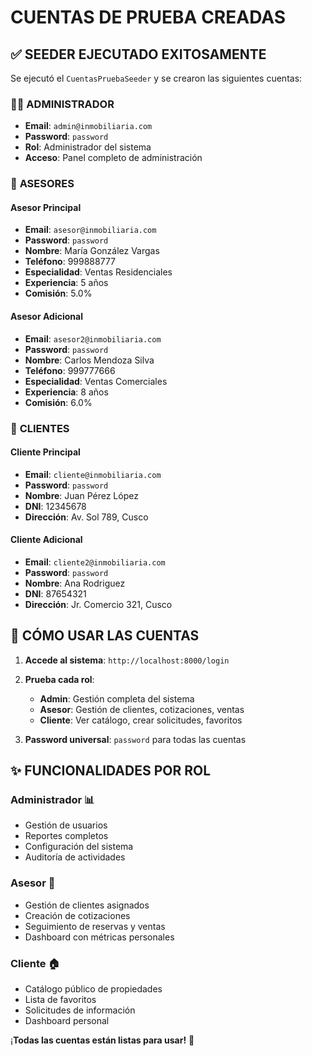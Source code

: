 # CUENTAS DE PRUEBA CREADAS

## ✅ SEEDER EJECUTADO EXITOSAMENTE

Se ejecutó el `CuentasPruebaSeeder` y se crearon las siguientes cuentas:

### 👨‍💼 **ADMINISTRADOR**
- **Email**: `admin@inmobiliaria.com`
- **Password**: `password`
- **Rol**: Administrador del sistema
- **Acceso**: Panel completo de administración

### 🏢 **ASESORES**

#### Asesor Principal
- **Email**: `asesor@inmobiliaria.com`
- **Password**: `password`
- **Nombre**: María González Vargas
- **Teléfono**: 999888777
- **Especialidad**: Ventas Residenciales
- **Experiencia**: 5 años
- **Comisión**: 5.0%

#### Asesor Adicional
- **Email**: `asesor2@inmobiliaria.com`
- **Password**: `password`
- **Nombre**: Carlos Mendoza Silva
- **Teléfono**: 999777666
- **Especialidad**: Ventas Comerciales
- **Experiencia**: 8 años
- **Comisión**: 6.0%

### 👥 **CLIENTES**

#### Cliente Principal
- **Email**: `cliente@inmobiliaria.com`
- **Password**: `password`
- **Nombre**: Juan Pérez López
- **DNI**: 12345678
- **Dirección**: Av. Sol 789, Cusco

#### Cliente Adicional
- **Email**: `cliente2@inmobiliaria.com`
- **Password**: `password`
- **Nombre**: Ana Rodriguez
- **DNI**: 87654321
- **Dirección**: Jr. Comercio 321, Cusco

## 🔐 **CÓMO USAR LAS CUENTAS**

1. **Accede al sistema**: `http://localhost:8000/login`

2. **Prueba cada rol**:
   - **Admin**: Gestión completa del sistema
   - **Asesor**: Gestión de clientes, cotizaciones, ventas
   - **Cliente**: Ver catálogo, crear solicitudes, favoritos

3. **Password universal**: `password` para todas las cuentas

## ✨ **FUNCIONALIDADES POR ROL**

### **Administrador** 📊
- Gestión de usuarios
- Reportes completos
- Configuración del sistema
- Auditoría de actividades

### **Asesor** 🤝
- Gestión de clientes asignados
- Creación de cotizaciones
- Seguimiento de reservas y ventas
- Dashboard con métricas personales

### **Cliente** 🏠
- Catálogo público de propiedades
- Lista de favoritos
- Solicitudes de información
- Dashboard personal

¡**Todas las cuentas están listas para usar!** 🎉
